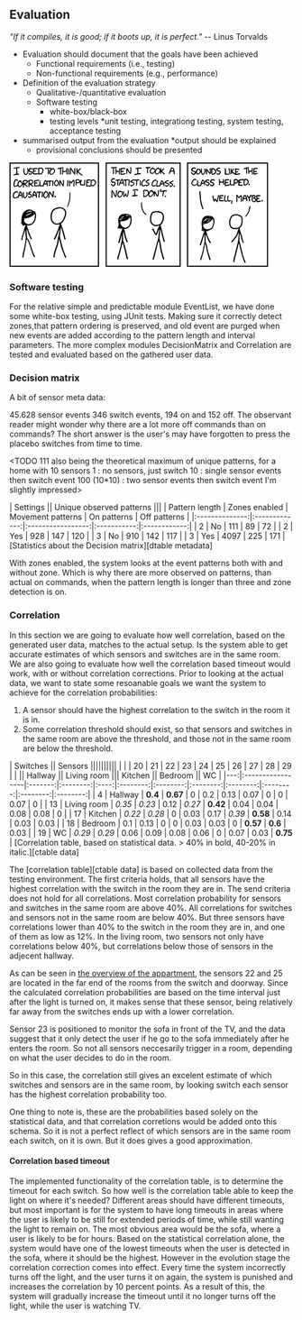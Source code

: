 
## Evaluation

_"If it compiles, it is good; if it boots up, it is perfect."_ -- Linus Torvalds

* Evaluation should document that the goals have been achieved
	* Functional requirements (i.e., testing)
	* Non-functional requirements (e.g., performance)
* Definition of the evaluation strategy
	* Qualitative-/quantitative evaluation
	* Software testing
		* white-box/black-box
		* testing levels
			*unit testing, integrationg testing, system testing, acceptance testing
* summarised output from the evaluation
	*output should be explained
	* provisional conclusions should be presented
	

![XKCD Correlation][correlation]

[correlation]:figures/correlation.png "Correlation"


### Software testing

For the relative simple and predictable module EventList, we have done some white-box testing, using JUnit tests. Making sure it correctly detect zones,that pattern ordering is preserved, and old event are purged when new events are added according to the pattern length and interval parameters. The more complex modules DecisionMatrix and Correlation are tested and evaluated based on the gathered user data.

### Decision matrix

A bit of sensor meta data:

45.628 sensor events
346 switch events, 194 on and 152 off. The observant reader might wonder why there are a lot more off commands than on commands? The short answer is the user's may have forgotten to press the placebo switches from time to time.


<TODO 111 also being the theoretical maximum of unique patterns, for a home with 10 sensors
1  : no sensors, just switch
10 : single sensor events then switch event
100 (10*10) : two sensor events then switch event
I'm slightly impressed>

| Settings                      || Unique observed patterns                     |||
| Pattern length | Zones enabled | Movement patterns | On patterns | Off patterns |
|:--------------:|:-------------:|:-----------------:|:-----------:|:------------:|
| 2              | No            | 111               | 89          | 72           |
| 2              | Yes           | 928               | 147         | 120          |
| 3              | No            | 910               | 142         | 117          |
| 3              | Yes           | 4097              | 225         | 171          |
[Statistics about the Decision matrix][dtable metadata]

With zones enabled, the system looks at the event patterns both with and without zone. Which is why there are more observed on patterns, than actual on commands, when the pattern length is longer than three and zone detection is on. 

<TODO vi skal nok lige snakke lidt om hvad vi kan og vil konkludere baseret paa decision matrix>

### Correlation

In this section we are going to evaluate how well correlation, based on the generated user data, matches to the actual setup. Is the system able to get accurate estimates of which sensors and switches are in the same room. We are also going to evaluate how well the correlation based timeout would work, with or without correlation corrections. Prior to looking at the actual data, we want to state some resoanable goals we want the system to achieve for the correlation probabilities:

1. A sensor should have the highest correlation to the switch in the room it is in.
2. Some correlation threshold should exist, so that sensors and switches in the same room are above the threshold, and those not in the same room are below the threshold.

| Switches             || Sensors                                                                                       ||||||||||
|  	 |                  | 20      | 21       | 22   | 23       | 24       | 25       | 26       | 27       | 28       | 29       |
|                      || Hallway           || Living room              ||| Kitchen            || Bedroom            || WC       |
|---:|:-----------------|:-------:|:--------:|:----:|:--------:|:--------:|:--------:|:--------:|:--------:|:--------:|:--------:|
| 4  |	Hallway         | **0.4** | **0.67** | 0    | 0.2      | 0.13     | 0.07     | 0        | 0        | 0.07     | 0        |
| 13 |	Living room     | *0.35*  | *0.23*   | 0.12 | *0.27*   | **0.42** | 0.04     | 0.04     | 0.08     | 0.08     | 0        |
| 17 |	Kitchen         | *0.22*  | *0.28*   | 0    | 0.03     | 0.17     | *0.39*   | **0.58** | 0.14     | 0.03     | 0.03     |
| 18 |	Bedroom         | 0.1     | 0.13     | 0    | 0        | 0.03     | 0.03     | 0        | **0.57** | **0.6**  | 0.03     |
| 19 |	WC              | *0.29*  | *0.29*   | 0.06	| 0.09     | 0.08     | 0.06     | 0        | 0.07     | 0.03     | **0.75** |
[Correlation table, based on statistical data. > 40% in bold, 40-20% in italic.][ctable data] 

The [correlation table][ctable data] is based on collected data from the testing environment. The first criteria holds, that all sensors have the highest correlation with the switch in the room they are in. 
The send criteria does not hold for all correlations. Most correlation probability for sensors and switches in the same room are above 40%. All correlations for switches and sensors not in the same room are below 40%. But three sensors have correlations lower than 40% to the switch in the room they are in, and one of them as low as 12%. In the living room, two sensors not only have correlations below 40%, but correlations below those of sensors in the adjecent hallway. 

As can be seen in [the overview of the appartment](#Hellebaekgade), the sensors 22 and 25 are located in the far end of the rooms from the switch and doorway. Since the calculated correlation probabilities are based on the time interval just after the light is turned on, it makes sense that these sensor, being relatively far away from the switches ends up with a lower correlation. 

[Hellebaekgade]: figures/hellebaekgade3.png "Hellebaekgade image"

Sensor 23 is positioned to monitor the sofa in front of the TV, and the data suggest that it only detect the user if he go to the sofa immediately after he enters the room. So not all sensors neccesarily trigger in a room, depending on what the user decides to do in the room. 

So in this case, the correlation still gives an excelent estimate of which switches and sensors are in the same room, by looking switch each sensor has the highest correlation probability too. 

One thing to note is, these are the probabilities based solely on the statistical data, and that correlation corretions would be added onto this schema. So it is not a perfect reflect of which sensors are in the same room each switch, on it is own. But it does gives a good approximation.

#### Correlation based timeout

The implemented functionality of the correlation table, is to determine the timeout for each switch. So how well is the correlation table able to keep the light on where it's needed? Different areas should have different timeouts, but most important is for the system to have long timeouts in areas where the user is likely to be still for extended periods of time, while still wanting the light to remain on. The most obvious area would be the sofa, where a user is likely to be for hours. Based on the statistical correlation alone, the system would have one of the lowest timeouts when the user is detected in the sofa, where it should be the highest. However in the evolution stage the correlation correction comes into effect. Every time the system incorrectly turns off the light, and the user turns it on again, the system is punished and increases the correlation by 10 percent points. As a result of this, the system will gradually increase the timeout until it no longer turns off the light, while the user is watching TV.


